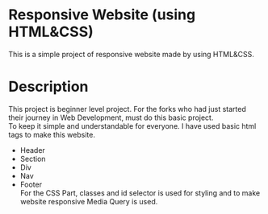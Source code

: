 # Responsive Website (using HTML&CSS)
This is a simple project of responsive website made by using HTML&CSS.
# Description
This project is beginner level project. For the forks who had just started their journey in Web Development, must do this basic project.<br>
To keep it simple and understandable for everyone.
I have used basic html tags to make this website.
  * Header
  * Section
  * Div
  * Nav
  * Footer   
 For the CSS Part, classes and id selector is used for styling and to make website responsive Media Query is used.</p>
